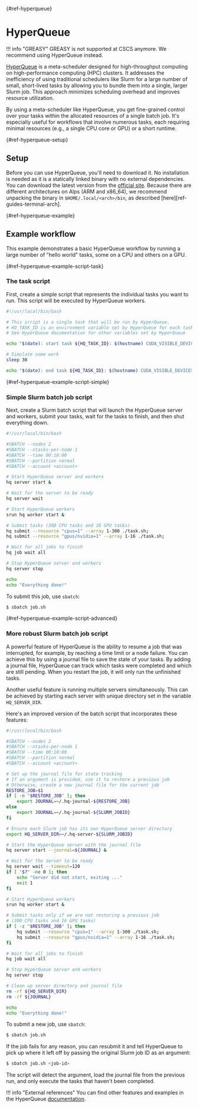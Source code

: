 [](){#ref-hyperqueue}
# HyperQueue
!!! info "GREASY"
    GREASY is not supported at CSCS anymore. We recommend using HyperQueue instead.

[HyperQueue](https://it4innovations.github.io/hyperqueue/stable/) is a meta-scheduler designed for high-throughput computing on high-performance computing (HPC) clusters.
It addresses the inefficiency of using traditional schedulers like Slurm for a large number of small, short-lived tasks by allowing you to bundle them into a single, larger Slurm job.
This approach minimizes scheduling overhead and improves resource utilization.

By using a meta-scheduler like HyperQueue, you get fine-grained control over your tasks within the allocated resources of a single batch job.
It's especially useful for workflows that involve numerous tasks, each requiring minimal resources (e.g., a single CPU core or GPU) or a short runtime.

[](){#ref-hyperqueue-setup}
## Setup
Before you can use HyperQueue, you'll need to download it.
No installation is needed as it is a statically linked binary with no external dependencies.
You can download the latest version from the [official site](https://it4innovations.github.io/hyperqueue/stable/installation/).
Because there are different architectures on Alps (ARM and x86_64), we recommend unpacking the binary in `$HOME/.local/<arch>/bin`, as described [here][ref-guides-terminal-arch].

[](){#ref-hyperqueue-example}
## Example workflow
This example demonstrates a basic HyperQueue workflow by running a large number of "hello world" tasks, some on a CPU and others on a GPU.

[](){#ref-hyperqueue-example-script-task}
### The task script
First, create a simple script that represents the individual tasks you want to run.
This script will be executed by HyperQueue workers.

```bash title="task.sh"
#!/usr/local/bin/bash

# This script is a single task that will be run by HyperQueue.
# HQ_TASK_ID is an environment variable set by HyperQueue for each task.
# See HyperQueue documentation for other variables set by HyperQueue

echo "$(date): start task ${HQ_TASK_ID}: $(hostname) CUDA_VISIBLE_DEVICES=${CUDA_VISIBLE_DEVICES}"

# Simulate some work
sleep 30

echo "$(date): end task ${HQ_TASK_ID}: $(hostname) CUDA_VISIBLE_DEVICES=${CUDA_VISIBLE_DEVICES}"
```

[](){#ref-hyperqueue-example-script-simple}
### Simple Slurm batch job script
Next, create a Slurm batch script that will launch the HyperQueue server and workers, submit your tasks, wait for the tasks to finish, and then shut everything down.

```bash title="job.sh"
#!/usr/local/bin/bash

#SBATCH --nodes 2
#SBATCH --ntasks-per-node 1
#SBATCH --time 00:10:00
#SBATCH --partition normal
#SBATCH --account <account>

# Start HyperQueue server and workers
hq server start &

# Wait for the server to be ready
hq server wait

# Start HyperQueue workers
srun hq worker start &

# Submit tasks (300 CPU tasks and 16 GPU tasks)
hq submit --resource "cpus=1" --array 1-300 ./task.sh;
hq submit --resource "gpus/nvidia=1" --array 1-16 ./task.sh;

# Wait for all jobs to finish
hq job wait all

# Stop HyperQueue server and workers
hq server stop

echo
echo "Everything done!"
```

To submit this job, use `sbatch`:
```bash
$ sbatch job.sh
```

[](){#ref-hyperqueue-example-script-advanced}
### More robust Slurm batch job script
A powerful feature of HyperQueue is the ability to resume a job that was interrupted, for example, by reaching a time limit or a node failure.
You can achieve this by using a journal file to save the state of your tasks.
By adding a journal file, HyperQueue can track which tasks were completed and which are still pending.
When you restart the job, it will only run the unfinished tasks.

Another useful feature is running multiple servers simultaneously.
This can be achieved by starting each server with unique directory set in the variable `HQ_SERVER_DIR`.

Here's an improved version of the batch script that incorporates these features:

```bash title="job.sh"
#!/usr/local/bin/bash

#SBATCH --nodes 2
#SBATCH --ntasks-per-node 1
#SBATCH --time 00:10:00
#SBATCH --partition normal
#SBATCH --account <account>

# Set up the journal file for state tracking
# If an argument is provided, use it to restore a previous job
# Otherwise, create a new journal file for the current job
RESTORE_JOB=$1
if [ -n "$RESTORE_JOB" ]; then
    export JOURNAL=~/.hq-journal-${RESTORE_JOB}
else
    export JOURNAL=~/.hq-journal-${SLURM_JOBID}
fi

# Ensure each Slurm job has its own HyperQueue server directory
export HQ_SERVER_DIR=~/.hq-server-${SLURM_JOBID}

# Start the HyperQueue server with the journal file
hq server start --journal=${JOURNAL} &

# Wait for the server to be ready
hq server wait --timeout=120
if [ "$?" -ne 0 ]; then
    echo "Server did not start, exiting ..."
    exit 1
fi

# Start HyperQueue workers
srun hq worker start &

# Submit tasks only if we are not restoring a previous job
# (300 CPU tasks and 16 GPU tasks)
if [ -z "$RESTORE_JOB" ]; then
    hq submit --resource "cpus=1" --array 1-300 ./task.sh;
    hq submit --resource "gpus/nvidia=1" --array 1-16 ./task.sh;
fi

# Wait for all jobs to finish
hq job wait all

# Stop HyperQueue server and workers
hq server stop

# Clean up server directory and journal file
rm -rf ${HQ_SERVER_DIR}
rm -rf ${JOURNAL}

echo
echo "Everything done!"
```

To submit a new job, use `sbatch`:
```bash
$ sbatch job.sh
```

If the job fails for any reason, you can resubmit it and tell HyperQueue to pick up where it left off by passing the original Slurm job ID as an argument:

```bash
$ sbatch job.sh <job-id>
```

The script will detect the argument, load the journal file from the previous run, and only execute the tasks that haven't been completed.

!!! info "External references"
    You can find other features and examples in the HyperQueue [documentation](https://it4innovations.github.io/hyperqueue/stable/).
